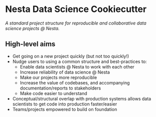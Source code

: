 # Nesta Data Science Cookiecutter

_A standard project structure for reproducible and collaborative data science projects @ Nesta._

## High-level aims

-   Get going on a new project quickly (but not too quickly!)
-   Nudge users to using a common structure and best-practices to:
    -   Enable data scientists @ Nesta to work with each other
    -   Increase reliability of data science @ Nesta
    -   Make our projects more reproducible
    -   Increase the value of codebases, and accompanying documentation/reports to stakeholders
    -   Make code easier to understand
-   Conceptual/structural overlap with production systems allows data scientists to get code into production faster/easier
-   Teams/projects empowered to build on foundation
